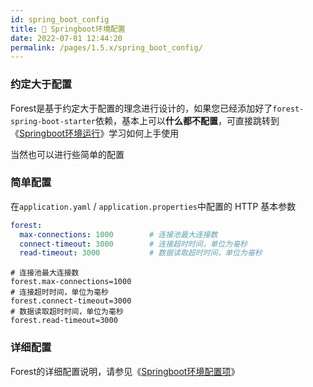 ```yaml
---
id: spring_boot_config
title: 📐 Springboot环境配置
date: 2022-07-01 12:44:20
permalink: /pages/1.5.x/spring_boot_config/
---
```


### 约定大于配置

Forest是基于约定大于配置的理念进行设计的，如果您已经添加好了`forest-spring-boot-starter`依赖，基本上可以<b>什么都不配置</b>，可直接跳转到《[Springboot环境运行](/pages/1.5.x/spring_boot_usage/)》学习如何上手使用

当然也可以进行些简单的配置

### 简单配置

在`application.yaml` / `application.properties`中配置的 HTTP 基本参数

<code-group>
<code-block title="Yaml" active>

```yaml
forest:
  max-connections: 1000        # 连接池最大连接数
  connect-timeout: 3000        # 连接超时时间，单位为毫秒
  read-timeout: 3000           # 数据读取超时时间，单位为毫秒
```

</code-block>
<code-block title="Properties">

```properties
# 连接池最大连接数
forest.max-connections=1000
# 连接超时时间，单位为毫秒
forest.connect-timeout=3000
# 数据读取超时时间，单位为毫秒
forest.read-timeout=3000
```
</code-block>
</code-group>


### 详细配置

Forest的详细配置说明，请参见《[Springboot环境配置项](/pages/1.5.x/spring_boot_config_items/)》
